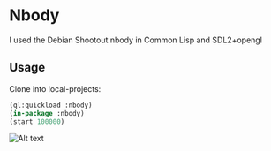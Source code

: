 # Nbody

I used the Debian Shootout nbody in Common Lisp and SDL2+opengl

## Usage

Clone into local-projects:
```lisp
(ql:quickload :nbody)
(in-package :nbody)
(start 100000)
```


![Alt text](https://github.com/trumae/nbody/blob/master/nbody.png "result")
